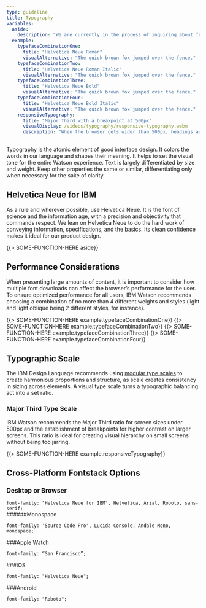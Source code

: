 ```yaml
---
type: guideline
title: Typography
variables:
  aside:
    description: "We are currently in the process of inquiring about full usage rights and licensing for Helvetica Neue for IBM. During this time, we're unable to provide downloadable font assets. Please defer to the Cross-Platform Fontstack Options below for comparable fontstacks."
  example:
    typefaceCombinationOne:
      title: "Helvetica Neue Roman"
      visualAlternative: "The quick brown fox jumped over the fence."
    typefaceCombinationTwo:
      title: "Helvetica Neue Roman Italic"
      visualAlternative: "The quick brown fox jumped over the fence."
    typefaceCombinationThree:
      title: "Helvetica Neue Bold"
      visualAlternative: "The quick brown fox jumped over the fence."
    typefaceCombinationFour:
      title: "Helvetica Neue Bold Italic"
      visualAlternative: "The quick brown fox jumped over the fence."
    responsiveTypography:
      title: "Major Third with a breakpoint at 500px"
      visualDisplay: /videos/typography/responsive-typography.webm
      description: "When the browser gets wider than 500px, headings adopt the Golden Ratio type scale to increase legibility for the user at larger screen sizes."
---
```


Typography is the atomic element of good interface design. It colors the words in our language and shapes their meaning. It helps to set the visual tone for the entire Watson experience. Text is largely differentiated by size and weight. Keep other properties the same or similar, differentiating only when necessary for the sake of clarity.

## Helvetica Neue for IBM

As a rule and wherever possible, use Helvetica Neue. It is the font of science and the information age, with a precision and objectivity that commands respect. We lean on Helvetica Neue to do the hard work of conveying information, specifications, and the basics. Its clean confidence makes it ideal for our product design.

{{> SOME-FUNCTION-HERE aside}}

## Performance Considerations

When presenting large amounts of content, it is important to consider how multiple font downloads can affect the browser’s performance for the user. To ensure optimized performance for all users, IBM Watson recommends choosing a combination of no more than 4 different weights and styles (light and light oblique being 2 different styles, for instance). 

{{> SOME-FUNCTION-HERE example.typefaceCombinationOne}}
{{> SOME-FUNCTION-HERE example.typefaceCombinationTwo}}
{{> SOME-FUNCTION-HERE example.typefaceCombinationThree}}
{{> SOME-FUNCTION-HERE example.typefaceCombinationFour}}

## Typographic Scale

The IBM Design Language recommends using [modular type scales](http://www.ibm.com/design/language/framework/visual/typography.shtml) to create harmonious proportions and structure, as scale creates consistency in sizing across elements. A visual type scale turns a typographic balancing act into a set ratio. 

### Major Third Type Scale

IBM Watson recommends the Major Third ratio for screen sizes under 500px and the establishment of breakpoints for higher contrast on larger screens. This ratio is ideal for creating visual hierarchy on small screens without being too jarring.

{{> SOME-FUNCTION-HERE example.responsiveTypography}}

## Cross-Platform Fontstack Options

### Desktop or Browser

`font-family: "Helvetica Neue for IBM", Helvetica, Arial, Roboto, sans-serif;`  
######Monospace 

`font-family: 'Source Code Pro', Lucida Console, Andale Mono, monospace;`

###Apple Watch 

`font-family: “San Francisco”;`

###iOS

`font-family: "Helvetica Neue";` 

###Android

`font-family: "Roboto";`
